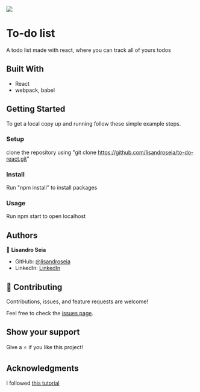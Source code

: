 ![](https://img.shields.io/badge/Microverse-blueviolet)

# To-do list

A todo list made with react, where you can track all of yours todos

## Built With

- React
- webpack, babel

## Getting Started

To get a local copy up and running follow these simple example steps.

### Setup

clone the repository using "git clone https://github.com/lisandroseia/to-do-react.git"

### Install

Run "npm install" to install packages

### Usage

Run npm start to open localhost

## Authors

👤 **Lisandro Seia**

- GitHub: [@lisandroseia](https://github.com/lisandroseia)
- LinkedIn: [LinkedIn](https://www.linkedin.com/in/lisandro-seia-295120225/)

## 🤝 Contributing

Contributions, issues, and feature requests are welcome!

Feel free to check the [issues page](https://github.com/lisandroseia/to-do-react/issues).

## Show your support

Give a ⭐️ if you like this project!

## Acknowledgments

I followed [this tutorial](https://ibaslogic.com/deploying-react-app-to-github-pages/)
